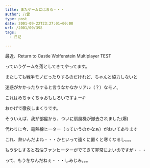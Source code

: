 ```yaml
---
title: またゲームにはまる・・・
author: 八雲
type: post
date: 2001-09-22T23:27:01+00:00
url: /2001/09/398
tags:
  - 日記

---
```

最近、Return to Castle Wolfenstein Multiplayer TEST
  
っていうゲームを落としてきてやってます。
  
またしても戦争モノだったりするのだけれど、ちゃんと協力しないと
  
迷惑がかかったりすると言うなかなかリアル（？）なモノ。
  
これはめちゃくちゃおもしろいですよー♪
  
おかげで徹夜しまくりです。

そういえば、我が部屋から、ついに扇風機が撤去されました(爆)
  
代わりに今、電熱線ヒーター（っていうのかなぁ）がおいてあります
  
これ、熱いんだよね・・・かといって遠くに置くと寒くなるし。。。
  
もう少しすると石油ファンヒーターがでてきて非常によいのですが・・・
  
って、もう冬なんだねぇ・・・しみじみ。。。
